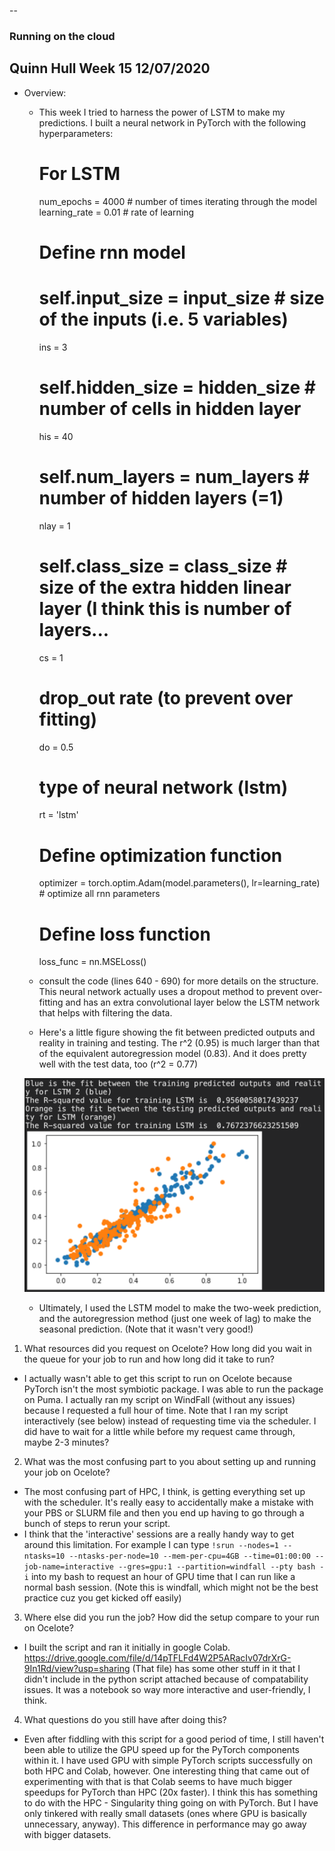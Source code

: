 --
### Running on the cloud
Quinn Hull
Week 15
12/07/2020
--

* Overview:
  * This week I tried to harness the power of LSTM to make my predictions. I built a neural network in PyTorch with the following hyperparameters:


      # For LSTM
      num_epochs = 4000 # number of times iterating through the model
      learning_rate = 0.01 # rate of learning

      # Define rnn model
      # self.input_size = input_size # size of the inputs (i.e. 5 variables)
      ins = 3
      # self.hidden_size = hidden_size # number of cells in hidden layer
      his = 40
      # self.num_layers = num_layers # number of hidden layers (=1)
      nlay = 1
      # self.class_size = class_size # size of the extra hidden linear layer (I think this is number of layers...
      cs = 1
      # drop_out rate (to prevent over fitting)
      do = 0.5
      # type of neural network (lstm)
      rt = 'lstm'

      # Define optimization function
      optimizer = torch.optim.Adam(model.parameters(), lr=learning_rate)   # optimize all rnn parameters
      # Define loss function
      loss_func = nn.MSELoss()


  * consult the code (lines  640 - 690) for more details on the structure. This neural network actually uses a dropout method to prevent over-fitting and has an extra convolutional layer below the LSTM network that helps with filtering the data.
  * Here's a little figure showing the fit between predicted outputs and reality in training and testing. The r^2 (0.95) is much larger than that of the equivalent autoregression model (0.83). And it does pretty well with the test data, too (r^2 = 0.77)

   ![](assets/Hull_HW15-b4653986.png)

   * Ultimately, I used the LSTM model to make the two-week prediction, and the autoregression method (just one week of lag) to make the seasonal prediction. (Note that it wasn't very good!)



1. What resources did you request on Ocelote? How long did you wait in the queue for your job to run and how long did it take to run?
  * I actually wasn't able to get this script to run on Ocelote because PyTorch isn't the most symbiotic package. I was able to run the package on Puma. I actually ran my script on WindFall (without any issues) because I requested a full hour of time. Note that I ran my script interactively (see below) instead of requesting time via the scheduler. I did have to wait for a little while before my request came through, maybe 2-3 minutes?

2. What was the most confusing part to you about setting up and running your job on Ocelote?
  * The most confusing part of HPC, I think, is getting everything set up with the scheduler. It's really easy to accidentally make a mistake with your PBS or SLURM file and then you end up having to go through a bunch of steps to rerun your script.
  * I think that the 'interactive' sessions are a really handy way to get around this limitation. For example I can type `!srun --nodes=1 --ntasks=10 --ntasks-per-node=10 --mem-per-cpu=4GB --time=01:00:00 --job-name=interactive --gres=gpu:1 --partition=windfall --pty bash -i` into my bash to request an hour of GPU time that I can run like a normal bash session. (Note this is windfall, which might not be the best practice cuz you get kicked off easily)

3. Where else did you run the job? How did the setup compare to your run on Ocelote?
  * I built the script and ran it initially in google Colab.  https://drive.google.com/file/d/14pTFLFd4W2P5ARacIv07drXrG-9In1Rd/view?usp=sharing (That file) has some other stuff in it that I didn't include in the python script attached because of compatability issues. It was a notebook so way more interactive and user-friendly, I think.

4. What questions do you still have after doing this?
  * Even after fiddling with this script for a good period of time, I still haven't been able to utilize the GPU speed up for the PyTorch components within it. I have used GPU with simple PyTorch scripts successfully on both HPC and Colab, however. One interesting thing that came out of experimenting with that is that Colab seems to have much bigger speedups for PyTorch than HPC (20x faster). I think this has something to do with the HPC - Singularity thing going on with PyTorch. But I have only tinkered with really small datasets (ones where GPU is basically unnecessary, anyway). This difference in performance may go away with bigger datasets.
